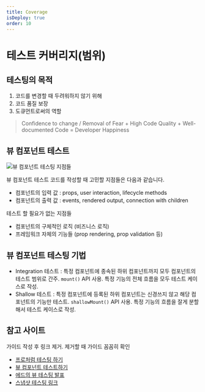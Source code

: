 ```yaml
---
title: Coverage
isDeploy: true
order: 10
---
```


# 테스트 커버리지(범위)

## 테스팅의 목적

1. 코드를 변경할 때 두려워하지 않기 위해
2. 코드 품질 보장
3. 도큐먼트로써의 역할

> Confidence to change / Removal of Fear + High Code Quality + Well-documented Code = Developer Happiness

## 뷰 컴포넌트 테스트

![뷰 컴포넌트 테스팅 지점들](../.vuepress/public/images/vue-component-testing.png)

뷰 컴포넌트 테스트 코드를 작성할 때 고민할 지점들은 다음과 같습니다.

- 컴포넌트의 입력 값 : props, user interaction, lifecycle methods
- 컴포넌트의 출력 값 : events, rendered output, connection with children

테스트 할 필요가 없는 지점들

- 컴포넌트의 구체적인 로직 (비즈니스 로직)
- 프레임워크 자체의 기능들 (prop rendering, prop validation 등)

## 뷰 컴포넌트 테스팅 기법

- Integration 테스트 : 특정 컴포넌트에 종속된 하위 컴포넌트까지 모두 컴포넌트의 테스트 범위로 간주. `mount()` API 사용. 특정 기능의 전체 흐름을 모두 테스트 케이스로 작성.
- Shallow 테스트 : 특정 컴포넌트에 등록된 하위 컴포넌트는 신경쓰지 않고 해당 컴포넌트의 기능만 테스트. `shallowMount()` API 사용. 특정 기능의 흐름을 잘게 분할해서 테스트 케이스로 작성.

## 참고 사이트

가이드 작성 후 링크 제거. 제거할 때 가이드 꼼꼼히 확인

- [프로처럼 테스팅 하기](https://vueschool.io/articles/series/testing-like-a-pro-in-javascript/)
- [뷰 컴포넌트 테스트하기](https://vueschool.io/articles/vuejs-tutorials/5-testing-a-vue-component/)
- [에드의 뷰 테스팅 발표](https://www.meetupfeed.com/talk/unit-testing-vue-components-why-test-what-to-test-and-how-to-test-vue-components)
- [스냅샷 테스팅 링크](https://vue-test-utils.vuejs.org/guides/#testing-single-file-components-with-jest)
